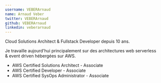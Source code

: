 ```yaml
---
username: VEBERArnaud
name: Arnaud Veber
twitter: VEBERArnaud
github: VEBERArnaud
linkedin: veberarnaud
---
```

Cloud Solutions Architect & Fullstack Developer depuis 10 ans.

Je travaille aujourd'hui principalement sur des architectures web serverless & event driven hébergées sur AWS.

- AWS Certified Solutions Architect - Associate
- AWS Certified Developer - Associate
- AWS Certified SysOps Administrator - Associate
